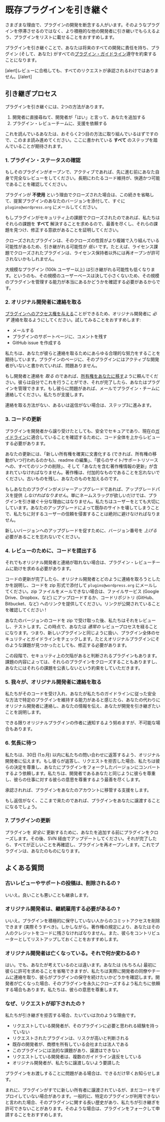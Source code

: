 <!-- 
# Take Over an Existing Plugin
 -->
# 既存プラグインを引き継ぐ

<!-- 
People cease development on their plugins for a variety of reasons. Instead of letting those plugins stagnate, we encourage people to instead list them for adoption by another, more active, developer.
 -->
さまざまな理由で、プラグインの開発を断念する人がいます。そのようなプラグインを停滞させるのではなく、より積極的な他の開発者に引き継いでもらえるよう、プラグインをリストに載せることをおすすめします。

<!-- 
In adopting a plugin, you are promising to be responsible for all future development, and to ensure the plugin (and you) comply with all [plugin guidelines](https://developer.wordpress.org/plugins/wordpress-org/detailed-plugin-guidelines/).
 -->
プラグインを引き継ぐことで、あなたは将来のすべての開発に責任を持ち、プラグイン (そして、あなた) がすべての[プラグイン・ガイドライン](https://developer.wordpress.org/plugins/wordpress-org/detailed-plugin-guidelines/)遵守を約束することになります。

<!-- 
[alert]Not all requests will be approved, even following a successful review.[/alert]
 -->
[alert]レビューに合格しても、すべてのリクエストが承認されるわけではありません。[/alert]

<!-- 
## The Adoption Process
 -->
## 引き継ぎプロセス

<!-- 
There are two ways a plugin can be adopted.
 -->
プラグインを引き継ぐには、2つの方法があります。

<!-- 
1. You ask the developer directly, they say yes and add you
2. You ask the Plugin Review team to assist you
 -->
1. 開発者に直接尋ねて、開発者が「はい」と言って、あなたを追加する
2. プラグイン・レビューチームに、支援を依頼する

<!-- 
Since you’re reading this, you likely are working on the second method, so keep reading. You will be expected to have followed **all** the steps herein.
 -->
これを読んでいるあなたは、おそらく2つ目の方法に取り組んでいるはずですので、このまま読み進めてください。ここに書かれている **すべて** のステップを踏んでいることが期待されます。

<!-- 
### 1. Check the Plugin Status
 -->
### 1. プラグイン・ステータスの確認

<!-- 
If the plugin is open and active, give it a full review on your own before you go any further. Make sure you feel comfortable and capable of maintaining the code long term.
 -->
もしそのプラグインがオープンで、アクティブであれば、先に進む前にあなた自身で完全なレビューをしてください。長期にわたるコード維持が、快適かつ可能であることを確認してください。

<!-- 
If a plugin is closed because it was **unused**, you can skip the rest of this and email `plugins@wordpress.org` right away and attach your version of the proposed plugin.
 -->
プラグインが **不使用** という理由でクローズされた場合は、この続きを省略して、提案プラグインのあなたのバージョンを添付して、すぐに `plugins@wordpress.org` にメールしてください。

<!-- 
If the plugin was closed for security issues, we require **all** those issues to be resolved, so put your best foot forward and demonstrate you have the impetus to find and fix those issues.
 -->
もしプラグインがセキュリティ上の課題でクローズされたのであれば、私たちはそれらの課題を **すべて** 解決することを求めるので、最善を尽くし、それらの課題を見つけ、修正する意欲があることを証明してください。

<!-- 
Closed plugins are _less_ likely to be able to be adopted, as the nature of their closures may be more complex and intricate. If a plugin was closed for license issues, for example, we may not be permitted to reopen it for anyone except the license holders.
 -->
クローズされたプラグインは、そのクローズの性質がより複雑で入り組んでいる可能性があるため、引き継がれる可能性が _低い_ です。たとえば、ライセンス課題でクローズされたプラグインは、ライセンス保持者以外には再オープンが許可されないかもしれません。

<!-- 
Larger plugins (100k users or more) are also less likely to be adopted, as that is a not-insignificant userbase, and we need to be sure you really are capable of managing a plugin of that size.
 -->
大規模なプラグイン (100k ユーザー以上) は引き継がれる可能性も低くなります。というのも、その規模のユーザーベースは決して小さくないため、その規模のプラグインを管理する能力が本当にあるかどうかを確認する必要があるからです。

<!-- 
### 2. Contact the Original Developer
 -->
### 2. オリジナル開発者に連絡を取る

<!-- 
You _must_ attempt to contact the original developer, as they can [give you access to the plugin](https://developer.wordpress.org/plugins/wordpress-org/plugin-developer-faq/#plugin-ownership). We recommend trying:
 -->
[プラグインへのアクセス権を与える](https://developer.wordpress.org/plugins/wordpress-org/plugin-developer-faq/#plugin-ownership)ことができるため、オリジナル開発者に _必ず_ 連絡を取るようにしてください。試してみることをおすすめします:

<!-- 
- email
- leaving a comment on the plugin support page
- opening a GitHub issue
 -->
- メールする
- プラグインのサポートページに、コメントを残す
- GitHub issue を作成する

<!-- 
We expect you to make all reasonable efforts to reach out to them. If the plugin page says the plugin has no active developer, then you’re fine.
 -->
私たちは、あなたが彼らと連絡を取るためにあらゆる合理的な努力をすることを期待しています。プラグインのページに、そのプラグインにはアクティブな開発者がいないと書かれていれば、問題ありません。

<!-- 
If you _do_ get in touch with the developer, ask them to [transfer ownership to you](https://developer.wordpress.org/plugins/wordpress-org/plugin-developer-faq/#plugin-ownership). They can do this on their own and, once it’s done, you may manage the plugin. If they have issues, have them contact the plugin team via email and we will assist them.
 -->
もし開発者と連絡を _取る_ のであれば、[所有権をあなたに移す](https://developer.wordpress.org/plugins/wordpress-org/plugin-developer-faq/#plugin-ownership)ように頼んでください。彼らは自分でこれを行うことができ、それが完了したら、あなたはプラグインを管理できます。もし彼らに問題があれば、メールでプラグイン・チームに連絡してください。私たちが支援します。

<!-- 
If there’s no way to get in touch, or they don’t reply, move to step 3.
 -->
連絡を取る方法がない、あるいは返信がない場合は、ステップ3に進みます。

<!-- 
### 3. Update The Code
 -->
### 3. コードの更新

<!-- 
Even if the plugin has been given to you by the developer, you must review the code from the top down to make sure it’s safe, secure, and meets our current [guidelines](https://developer.wordpress.org/plugins/wordpress-org/detailed-plugin-guidelines/).
 -->
プラグインを開発者から譲り受けたとしても、安全でセキュアであり、現在の[ガイドライン](https://developer.wordpress.org/plugins/wordpress-org/detailed-plugin-guidelines/)に適合していることを確認するために、コード全体を上からレビューする必要があります。

<!-- 
Your update must include editing the readme to ensure it documents the new ownership (and preferably when it takes place), removing all links to their site/support resources, as well as updating the copyright information to include you. Remember, copyright is additive. You keep the old and add yours on.
 -->
あなたの更新には、「新しい所有権を確実に文書化する (できれば、所有権の移動がいつ行われるのかも)、readme の編集」、「彼らのサイト/サポートリソースへの、すべてのリンクの削除」、そして「あなたを含む著作権情報の更新」が含まれていなければなりません。著作権は、付加的なものであることを忘れないでください。古いものを残し、あなたのものを加えるのです。

<!-- 
If your plugin is a major upgrade, you _must_ provide an upgrade path. Just wanting a name-slug is not sufficient reason to take over a plugin. We care deeply about our users, and violating their trust in us by breaking their existing sites with your upgrades is to be avoided at all costs.
 -->
もしあなたのプラグインがメジャーアップグレードであれば、アップグレードパスを提供 _しなければなりません_。単にネームスラッグが欲しいだけでは、プラグインを引き継ぐ十分な理由にはなりません。私たちはユーザーをとても大切にしています。あなたのアップグレードによって既存のサイトを壊してしまうことで、私たちに対するユーザーの信頼を侵害することは絶対に避けなければなりません。

<!-- 
Remember you need to _increase_ the version number so people are prompted to upgrade to your new version.
 -->
新しいバージョンへのアップグレードを促すために、バージョン番号を _上げる_ 必要があることを忘れないでください。

<!-- 
### 4. Submit Your Code for Review
 -->
### 4. レビューのために、コードを提出する

<!-- 
If you still can’t get in touch with the original developer, you’ll need to ask the Plugin Review Team for help.
 -->
それでもオリジナル開発者と連絡が取れない場合は、プラグイン・レビューチームに助けを求める必要があります。

<!-- 
Once you’ve finished updating the code, email `plugins@wordpress.org` explaining how you tried to contact the original developer and with your code attached as a zip. If you can’t email zips, then upload it to some file service (Google Drive, Dropbox, etc) or provide a link to your code repository (Github, Bitbucket, etc). Make sure the link is public!
 -->
コードの更新が完了したら、オリジナル開発者とどのように連絡を取ろうとしたかを説明し、コードを zip 形式で添付して `plugins@wordpress.org` にメールしてください。zip ファイルをメールできない場合は、ファイルサービス (Google Drive、Dropbox、など) にアップロードするか、コードリポジトリ (GitHub、Bitbucket、など) へのリンクを提供してください。リンクが公開されていることを確認してください !

<!-- 
After we receive your version of the code as a zip, we will review it and test it. At this point, you will go through a _normal_ review process. That is, we will treat you like any new plugin and we will check the whole plugin for security and guidelines. Even if those issues are found in the original plugin, you will be required to fix them.
 -->
あなたのバージョンのコードを zip で受け取った後、私たちはそれをレビューし、テストします。この時点で、あなたは _通常の_ レビュープロセスを経ることになります。つまり、新しいプラグインと同じように扱い、プラグイン全体のセキュリティとガイドラインをチェックします。たとえオリジナルプラグインにそのような課題が見つかったとしても、修正する必要があります。

<!-- 
At this stage, some plugins are determined to have existing security flaws. We may close those plugins, depending on the nature of the issues, and you will be trusted to not publicly disclose those issues.
 -->
この段階で、セキュリティ上の欠陥があると判断されるプラグインもあります。課題の内容によっては、それらのプラグインをクローズすることもありますし、あなたにはそれらの課題を公表しないという約束をしていただきます。

<!-- 
### 5. We Contact the Original Developer
 -->
### 5. 我々が、オリジナル開発者に連絡を取る

<!-- 
Once we feel the code is acceptable, and that you are capable of sustaining that specific plugin in a secure manner that adheres to our guidelines, we will contact the original developer on your behalf and give them your information, explaining that you want to take over development.
 -->
私たちがそのコードを受け入れ、あなたが私たちのガイドラインに従った安全な方法で特定のプラグインを維持する能力があると感じたら、あなたの代わりにオリジナル開発者に連絡し、あなたの情報を伝え、あなたが開発を引き継ぎたいことを説明します。

<!-- 
We’ll do everything we can to ensure the original plugin author has been notified, but sometimes that’s just not possible.
 -->
できる限りオリジナルプラグインの作者に通知するよう努めますが、不可能な場合もあります。

<!-- 
### 6. Wait Patiently
 -->
### 6. 気長に待つ

<!-- 
We give the original developer 30 days (1 month) to reply to our inquiry. Should they reply and deny the request, we will honour their decision and ask you to convert the plugin into a forked version. We do our best to respect them as much as we respect you as a developer, and honor their wishes with their work.
 -->
私たちは、30日 (1ヵ月) 以内に私たちの問い合わせに返答するよう、オリジナル開発者に伝えます。もし彼らが返答し、リクエストを拒否した場合、私たちは彼らの決定を尊重し、あなたにプラグインをフォークしたバージョンにコンバートするよう依頼します。私たちは、開発者であるあなたと同じように彼らを尊重し、彼らの仕事に対する彼らの意思を尊重するよう最善を尽くします。

<!-- 
If they approve it, we will assist in transitioning the plugin to your account.
 -->
承認されれば、プラグインをあなたのアカウントに移管する支援をします。

<!-- 
If they don’t reply, and you’ve made it this far, we will likely transfer the plugin to you.
 -->
もし返信がなく、ここまで来たのであれば、プラグインをあなたに譲渡することになるでしょう。

<!-- 
### 7. Update the Plugin
 -->
### 7. プラグインの更新

<!-- 
In order to _safely_ update the plugin, we will close it before we add you. You will then be required to update via SVN. Once that’s done, we’ll double check everything is correct and reopen it. The plugin will now be yours.
 -->
プラグインを _安全に_ 更新するために、あなたを追加する前にプラグインをクローズします。その後、SVN 経由でアップデートしてください。それが完了したら、すべてが正しいことを再確認し、プラグインを再オープンします。これでプラグインは、あなたのものになります。

<!-- 
## Frequently Asked Questions
 -->
## よくある質問

<!-- 
### Will old reviews/support posts be removed?
 -->
### 古いレビューやサポートの投稿は、削除されるの ?

<!-- 
No. You inherit the good and the bad.
 -->
いいえ。良いことも悪いことも継承します。

<!-- 
### Do I have to keep the original developer on?
 -->
### オリジナル開発者は、継続雇用する必要があるの ?

<!-- 
No. You can (and in fact should) remove commit access from anyone who is not actively maintaining the plugin. However. Per copyright restrictions, you must retain their credit in the code. We recommend you also leave them listed as a contributor.
 -->
いいえ。プラグインを積極的に保守していない人からのコミットアクセスを削除できます (実際そうすべき)。しかしながら。著作権の規定により、あなたはその人のクレジットをコードに残さなければなりません。また、彼らをコントリビューターとしてリストアップしておくことをおすすめします。

<!-- 
### The original developer is dead. Does that change anything?
 -->
### オリジナル開発者は亡くなっている。それで何か変わるの ?

<!-- 
Yes, but not how you’re thinking. You (obviously) can skip asking them for permissions first, but we actually reach out to the developers’ coworkers and teams to see if they want to continue maintaining the plugin. In some cases, a developer will ask us to permanently close their plugins in the event of their death. We respect their wishes.
 -->
はい。でも、あなたが考えているのとは違います。あなたは (もちろん) 最初に彼らに許可を求めることを省略できますが、私たちは実際に開発者の同僚やチームに連絡を取り、彼らがプラグインの保守を続けたいかどうかを確認します。開発者が亡くなった場合、そのプラグインを永久にクローズするよう私たちに依頼する場合もあります。私たちは、彼らの意思を尊重します。

<!-- 
### Why was my request denied?
 -->
### なぜ、リクエストが却下されたの ?

<!-- 
In cases where we deny an adoption, it’s usually for the following reasons.
 -->
私たちが引き継ぎを拒否する場合、たいていは次のような理由です。

<!-- 
- The requesting developer does not have the experience we feel the plugin requires
- The requested plugin is deemed high-risk
- The existing developer is a company or legal entity who owns the trademark
- The plugin has legal issues preventing us from from any transfers
- The requesting developer has had multiple guideline infractions
- The original developer asked us not to
 -->
- リクエストしている開発者が、そのプラグインに必要と思われる経験を持っていない
- リクエストされたプラグインは、リスクが高いと判断される
- 既存の開発者が、商標を所有している会社または法人である
- このプラグインには法的な課題があり、譲渡はできない
- リクエストしている開発者は、複数のガイドライン違反をしている
- オリジナル開発者が、私たちに譲渡しないよう要請した

<!-- 
If we don’t feel comfortable handing over a plugin, we will inform you as soon as possible.
 -->
プラグインをお渡しすることに問題がある場合は、できるだけ早くお知らせします。

<!-- 
There are rare cases where the plugin has already been given to new owners, but they have not yet deployed code. In general, if you’re told that a specific plugin is not available, there is a long history concerning the plugin preventing us from permitting takeover. In those cases, we recommend you submit your plugin as a fork.
 -->
まれに、プラグインがすでに新しい所有者に譲渡されているが、まだコードをデプロイしていない場合があります。一般的に、特定のプラグインが利用できないと言われた場合、そのプラグインに関する長い歴史があり、私たちが引き継ぎを許可できないことがあります。そのような場合は、プラグインをフォークして申請することをおすすめします。